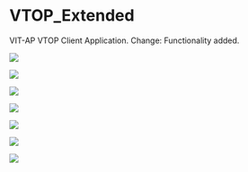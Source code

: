 # VTOP_Extended

VIT-AP VTOP Client Application.
Change: Functionality added.

![](./ss/ss1.jpg)

![](./ss/ss2.jpg)

![](./ss/ss3.jpg)

![](./ss/ss4.jpg)

![](./ss/ss5.jpg)

![](./ss/ss6.jpg)

![](./ss/ss7.jpg)
